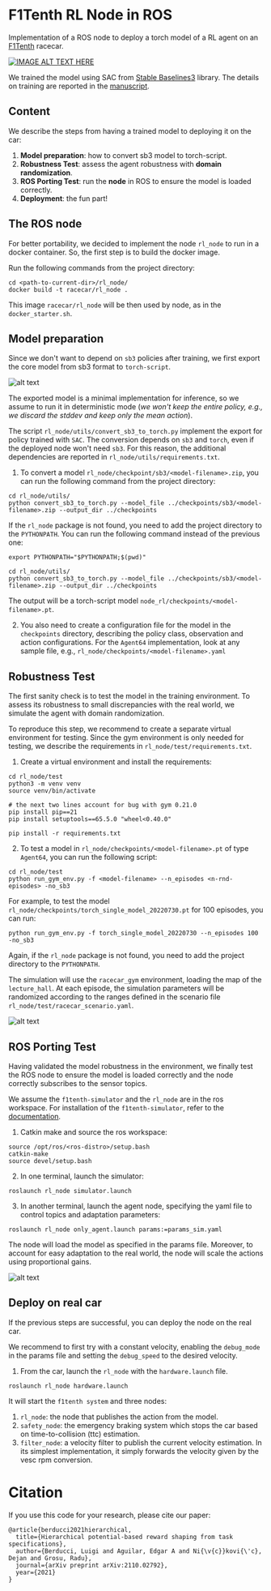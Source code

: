 # F1Tenth RL Node in ROS
Implementation of a ROS node to deploy a torch model of a RL agent on an [F1Tenth](https://f1tenth.org) racecar.

[![IMAGE ALT TEXT HERE](res/video.png)](https://drive.google.com/file/d/1-VEucXos_Dgt9a-In_9JjS4aum47JBjJ/view?usp=sharing)


We trained the model using SAC from [Stable Baselines3](https://stable-baselines3.readthedocs.io/en/master/) library.
The details on training are reported in the [manuscript](https://arxiv.org/abs/2110.02792).


## Content

We describe the steps from having a trained model to deploying it on the car:
1. **Model preparation**: how to convert sb3 model to torch-script.
2. **Robustness Test**: assess the agent robustness with **domain randomization**.
3. **ROS Porting Test**: run the **node** in ROS to ensure the model is loaded correctly.
4. **Deployment**: the fun part!


## The ROS node

For better portability, we decided to implement the node `rl_node` to run in a docker container.
So, the first step is to build the docker image.

Run the following commands from the project directory:
```
cd <path-to-current-dir>/rl_node/
docker build -t racecar/rl_node .
```

This image `racecar/rl_node` will be then used by node, as in the `docker_starter.sh`.


## Model preparation
Since we don't want to depend on `sb3` policies after training, 
we first export the core model from sb3 format to `torch-script`.

![alt text](res/sb3_to_torchscript.png)


The exported model is a minimal implementation for inference, 
so we assume to run it in deterministic mode
(*we won't keep the entire policy, e.g., we discard the stddev and keep only the mean action*).

The script `rl_node/utils/convert_sb3_to_torch.py` implement the export for policy trained with `SAC`.
The conversion depends on `sb3` and `torch`, even if the deployed node won't need `sb3`.
For this reason, the additional dependencies are reported in `rl_node/utils/requirements.txt`.

1. To convert a model `rl_node/checkpoint/sb3/<model-filename>.zip`,
you can run the following command from the project directory:
```
cd rl_node/utils/
python convert_sb3_to_torch.py --model_file ../checkpoints/sb3/<model-filename>.zip --output_dir ../checkpoints
```

If the `rl_node` package is not found, you need to add the project directory to the `PYTHONPATH`.
You can run the following command instead of the previous one:
```
export PYTHONPATH="$PYTHONPATH;$(pwd)"

cd rl_node/utils/
python convert_sb3_to_torch.py --model_file ../checkpoints/sb3/<model-filename>.zip --output_dir ../checkpoints
```

The output will be a torch-script model `node_rl/checkpoints/<model-filename>.pt`.

2. You also need to create a configuration file for the model in the `checkpoints` directory, 
describing the policy class, observation and action configurations.
For the `Agent64` implementation, look at any sample file, e.g., `rl_node/checkpoints/<model-filename>.yaml`

## Robustness Test
The first sanity check is to test the model in the training environment.
To assess its robustness to small discrepancies with the real world,
we simulate the agent with domain randomization.

To reproduce this step, we recommend to create a separate virtual environment for testing.
Since the gym environment is only needed for testing,
we describe the requirements in `rl_node/test/requirements.txt`.

1. Create a virtual environment and install the requirements:
```
cd rl_node/test
python3 -m venv venv
source venv/bin/activate

# the next two lines account for bug with gym 0.21.0
pip install pip==21
pip install setuptools==65.5.0 "wheel<0.40.0"

pip install -r requirements.txt
```


2. To test a model in `rl_node/checkpoints/<model-filename>.pt` of type `Agent64`, you can run the following script:
```
cd rl_node/test
python run_gym_env.py -f <model-filename> --n_episodes <n-rnd-episodes> -no_sb3 
```

For example, to test the model `rl_node/checkpoints/torch_single_model_20220730.pt` for 100 episodes, you can run:
```
python run_gym_env.py -f torch_single_model_20220730 --n_episodes 100 -no_sb3 
```

Again, if the `rl_node` package is not found, you need to add the project directory to the `PYTHONPATH`.


The simulation will use the `racecar_gym` environment, loading the map of the `lecture_hall`.
At each episode, the simulation parameters will be randomized according to the ranges defined in
the scenario file `rl_node/test/racecar_scenario.yaml`.

![alt text](res/racecar_gym_dr.gif)

## ROS Porting Test
Having validated the model robustness in the environment, 
we finally test the ROS node to ensure the model is loaded correctly
and the node correctly subscribes to the sensor topics.

We assume the `f1tenth-simulator` and the `rl_node` are in the ros workspace.
For installation of the `f1tenth-simulator`, refer to the [documentation](https://f1tenth.readthedocs.io/en/stable/going_forward/simulator/index.html).

1. Catkin make and source the ros workspace:
```
source /opt/ros/<ros-distro>/setup.bash
catkin-make
source devel/setup.bash
```

2. In one terminal, launch the simulator:
```
roslaunch rl_node simulator.launch
```

3. In another terminal, launch the agent node, specifying the yaml file to control topics and adaptation parameters:
```
roslaunch rl_node only_agent.launch params:=params_sim.yaml
```

The node will load the model as specified in the params file.
Moreover, to account for easy adaptation to the real world,
the node will scale the actions using proportional gains.


![alt text](res/f110_ros_sim.gif)

## Deploy on real car

If the previous steps are successful, you can deploy the node on the real car.

We recommend to first try with a constant velocity,
enabling the `debug_mode` in the params file and setting the `debug_speed` to the desired velocity.

1. From the car, launch the `rl_node` with the `hardware.launch` file.
```
roslaunch rl_node hardware.launch
```

It will start the `f1tenth system` and three nodes: 
1. `rl_node`: the node that publishes the action from the model. 
2. `safety_node`: the emergency braking system which stops the car based on time-to-collision (ttc) estimation.
3. `filter_node`: a velocity filter to publish the current velocity estimation. 
In its simplest implementation, it simply forwards the velocity given by the vesc rpm conversion.


# Citation
If you use this code for your research, please cite our paper:

```
@article{berducci2021hierarchical,
  title={Hierarchical potential-based reward shaping from task specifications},
  author={Berducci, Luigi and Aguilar, Edgar A and Ni{\v{c}}kovi{\'c}, Dejan and Grosu, Radu},
  journal={arXiv preprint arXiv:2110.02792},
  year={2021}
}
```
